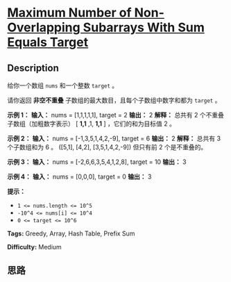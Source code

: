 # [Maximum Number of Non-Overlapping Subarrays With Sum Equals Target][title]

## Description

给你一个数组 `nums` 和一个整数 `target` 。

请你返回  **非空不重叠**  子数组的最大数目，且每个子数组中数字和都为 `target` 。



**示例 1：**
            **输入：** nums = [1,1,1,1,1], target = 2    **输出：** 2    **解释：** 总共有 2 个不重叠子数组（加粗数字表示） [ **1,1** ,1, **1,1** ] ，它们的和为目标值 2 。    

**示例 2：**
            **输入：** nums = [-1,3,5,1,4,2,-9], target = 6    **输出：** 2    **解释：** 总共有 3 个子数组和为 6 。    ([5,1], [4,2], [3,5,1,4,2,-9]) 但只有前 2 个是不重叠的。

**示例 3：**
            **输入：** nums = [-2,6,6,3,5,4,1,2,8], target = 10    **输出：** 3    

**示例 4：**
            **输入：** nums = [0,0,0], target = 0    **输出：** 3    



**提示：**

  * `1 <= nums.length <= 10^5`
  * `-10^4 <= nums[i] <= 10^4`
  * `0 <= target <= 10^6`


**Tags:** Greedy, Array, Hash Table, Prefix Sum

**Difficulty:** Medium

## 思路

[title]: https://leetcode-cn.com/problems/maximum-number-of-non-overlapping-subarrays-with-sum-equals-target
